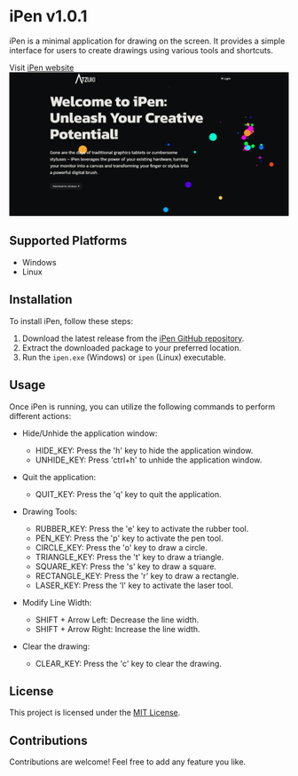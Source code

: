 # iPen v1.0.1

iPen is a minimal application for drawing on the screen. It provides a simple interface for users to create drawings using various tools and shortcuts.

Visit [iPen website](https://ipen.netlify.app/)
[![web-preview](./web-preview.png)](https://ipen.netlify.app/)

## Supported Platforms
- Windows
- Linux

## Installation
To install iPen, follow these steps:
1. Download the latest release from the [iPen GitHub repository](https://github.com/ROGR3/ipen).
2. Extract the downloaded package to your preferred location.
3. Run the `ipen.exe` (Windows) or `ipen` (Linux) executable.

## Usage
Once iPen is running, you can utilize the following commands to perform different actions:

- Hide/Unhide the application window:
  - HIDE_KEY: Press the 'h' key to hide the application window.
  - UNHIDE_KEY: Press 'ctrl+h' to unhide the application window.

- Quit the application:
  - QUIT_KEY: Press the 'q' key to quit the application.

- Drawing Tools:
  - RUBBER_KEY: Press the 'e' key to activate the rubber tool.
  - PEN_KEY: Press the 'p' key to activate the pen tool.
  - CIRCLE_KEY: Press the 'o' key to draw a circle.
  - TRIANGLE_KEY: Press the 't' key to draw a triangle.
  - SQUARE_KEY: Press the 's' key to draw a square.
  - RECTANGLE_KEY: Press the 'r' key to draw a rectangle.
  - LASER_KEY: Press the 'l' key to activate the laser tool.

- Modify Line Width:
  - SHIFT + Arrow Left: Decrease the line width.
  - SHIFT + Arrow Right: Increase the line width.

- Clear the drawing:
  - CLEAR_KEY: Press the 'c' key to clear the drawing.

## License
This project is licensed under the [MIT License](LICENSE).

## Contributions
Contributions are welcome! Feel free to add any feature you like.


